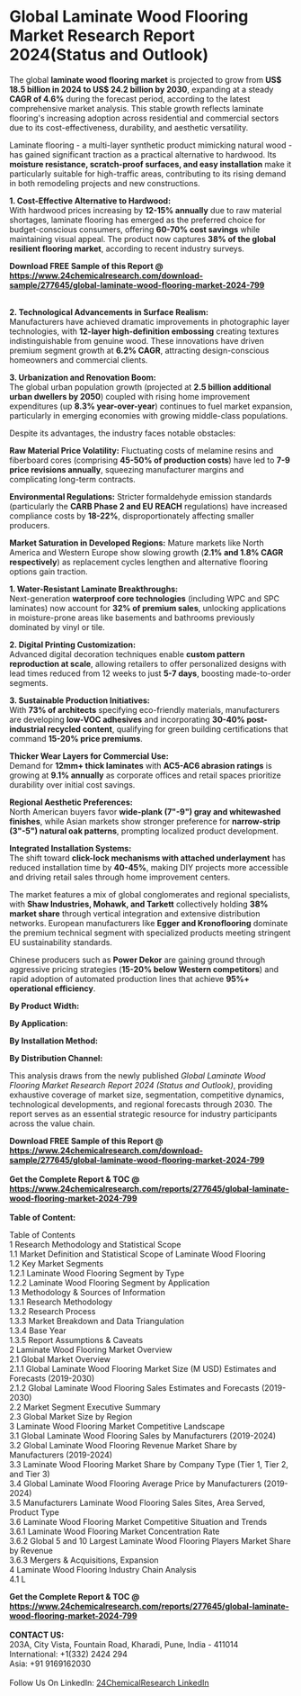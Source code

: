 <h1>Global Laminate Wood Flooring Market Research Report 2024(Status and Outlook)</h1><p>The global <strong>laminate wood flooring market</strong> is projected to grow from <strong>US$ 18.5 billion in 2024 to US$ 24.2 billion by 2030</strong>, expanding at a steady <strong>CAGR of 4.6%</strong> during the forecast period, according to the latest comprehensive market analysis. This stable growth reflects laminate flooring's increasing adoption across residential and commercial sectors due to its cost-effectiveness, durability, and aesthetic versatility.</p><p>Laminate flooring - a multi-layer synthetic product mimicking natural wood - has gained significant traction as a practical alternative to hardwood. Its <strong>moisture resistance, scratch-proof surfaces, and easy installation</strong> make it particularly suitable for high-traffic areas, contributing to its rising demand in both remodeling projects and new constructions.</p><p><strong>1. Cost-Effective Alternative to Hardwood:</strong><br>
With hardwood prices increasing by <strong>12-15% annually</strong> due to raw material shortages, laminate flooring has emerged as the preferred choice for budget-conscious consumers, offering <strong>60-70% cost savings</strong> while maintaining visual appeal. The product now captures <strong>38% of the global resilient flooring market</strong>, according to recent industry surveys.</p><div><b>Download FREE Sample of this Report @ 
            <a href="https://www.24chemicalresearch.com/download-sample/277645/global-laminate-wood-flooring-market-2024-799">
            https://www.24chemicalresearch.com/download-sample/277645/global-laminate-wood-flooring-market-2024-799</a></b></div><br><p><strong>2. Technological Advancements in Surface Realism:</strong><br>
Manufacturers have achieved dramatic improvements in photographic layer technologies, with <strong>12-layer high-definition embossing</strong> creating textures indistinguishable from genuine wood. These innovations have driven premium segment growth at <strong>6.2% CAGR</strong>, attracting design-conscious homeowners and commercial clients.</p><p><strong>3. Urbanization and Renovation Boom:</strong><br>
The global urban population growth (projected at <strong>2.5 billion additional urban dwellers by 2050</strong>) coupled with rising home improvement expenditures (up <strong>8.3% year-over-year</strong>) continues to fuel market expansion, particularly in emerging economies with growing middle-class populations.</p><p>Despite its advantages, the industry faces notable obstacles:</p><p><strong>Raw Material Price Volatility:</strong> Fluctuating costs of melamine resins and fiberboard cores (comprising <strong>45-50% of production costs</strong>) have led to <strong>7-9 price revisions annually</strong>, squeezing manufacturer margins and complicating long-term contracts.</p><p><strong>Environmental Regulations:</strong> Stricter formaldehyde emission standards (particularly the <strong>CARB Phase 2 and EU REACH</strong> regulations) have increased compliance costs by <strong>18-22%</strong>, disproportionately affecting smaller producers.</p><p><strong>Market Saturation in Developed Regions:</strong> Mature markets like North America and Western Europe show slowing growth (<strong>2.1% and 1.8% CAGR respectively</strong>) as replacement cycles lengthen and alternative flooring options gain traction.</p><p><strong>1. Water-Resistant Laminate Breakthroughs:</strong><br>
Next-generation <strong>waterproof core technologies</strong> (including WPC and SPC laminates) now account for <strong>32% of premium sales</strong>, unlocking applications in moisture-prone areas like basements and bathrooms previously dominated by vinyl or tile.</p><p><strong>2. Digital Printing Customization:</strong><br>
Advanced digital decoration techniques enable <strong>custom pattern reproduction at scale</strong>, allowing retailers to offer personalized designs with lead times reduced from 12 weeks to just <strong>5-7 days</strong>, boosting made-to-order segments.</p><p><strong>3. Sustainable Production Initiatives:</strong><br>
With <strong>73% of architects</strong> specifying eco-friendly materials, manufacturers are developing <strong>low-VOC adhesives</strong> and incorporating <strong>30-40% post-industrial recycled content</strong>, qualifying for green building certifications that command <strong>15-20% price premiums</strong>.</p><p><strong>Thicker Wear Layers for Commercial Use:</strong><br>
	Demand for <strong>12mm+ thick laminates</strong> with <strong>AC5-AC6 abrasion ratings</strong> is growing at <strong>9.1% annually</strong> as corporate offices and retail spaces prioritize durability over initial cost savings.</p><p><strong>Regional Aesthetic Preferences:</strong><br>
	North American buyers favor <strong>wide-plank (7"-9") gray and whitewashed finishes</strong>, while Asian markets show stronger preference for <strong>narrow-strip (3"-5") natural oak patterns</strong>, prompting localized product development.</p><p><strong>Integrated Installation Systems:</strong><br>
	The shift toward <strong>click-lock mechanisms with attached underlayment</strong> has reduced installation time by <strong>40-45%</strong>, making DIY projects more accessible and driving retail sales through home improvement centers.</p><p>The market features a mix of global conglomerates and regional specialists, with <strong>Shaw Industries, Mohawk, and Tarkett</strong> collectively holding <strong>38% market share</strong> through vertical integration and extensive distribution networks. European manufacturers like <strong>Egger and Kronoflooring</strong> dominate the premium technical segment with specialized products meeting stringent EU sustainability standards.</p><p>Chinese producers such as <strong>Power Dekor</strong> are gaining ground through aggressive pricing strategies (<strong>15-20% below Western competitors</strong>) and rapid adoption of automated production lines that achieve <strong>95%+ operational efficiency</strong>.</p><p><strong>By Product Width:</strong></p><p><strong>By Application:</strong></p><p><strong>By Installation Method:</strong></p><p><strong>By Distribution Channel:</strong></p><p>This analysis draws from the newly published <em>Global Laminate Wood Flooring Market Research Report 2024 (Status and Outlook)</em>, providing exhaustive coverage of market size, segmentation, competitive dynamics, technological developments, and regional forecasts through 2030. The report serves as an essential strategic resource for industry participants across the value chain.</p><div><b>Download FREE Sample of this Report @ 
            <a href="https://www.24chemicalresearch.com/download-sample/277645/global-laminate-wood-flooring-market-2024-799">
            https://www.24chemicalresearch.com/download-sample/277645/global-laminate-wood-flooring-market-2024-799</a></b></div><br><div><b>Get the Complete Report & TOC @ 
            <a href="https://www.24chemicalresearch.com/reports/277645/global-laminate-wood-flooring-market-2024-799">
            https://www.24chemicalresearch.com/reports/277645/global-laminate-wood-flooring-market-2024-799</a></b></div><br>
            <b>Table of Content:</b><p>Table of Contents<br />
1 Research Methodology and Statistical Scope<br />
1.1 Market Definition and Statistical Scope of Laminate Wood Flooring<br />
1.2 Key Market Segments<br />
1.2.1 Laminate Wood Flooring Segment by Type<br />
1.2.2 Laminate Wood Flooring Segment by Application<br />
1.3 Methodology & Sources of Information<br />
1.3.1 Research Methodology<br />
1.3.2 Research Process<br />
1.3.3 Market Breakdown and Data Triangulation<br />
1.3.4 Base Year<br />
1.3.5 Report Assumptions & Caveats<br />
2 Laminate Wood Flooring Market Overview<br />
2.1 Global Market Overview<br />
2.1.1 Global Laminate Wood Flooring Market Size (M USD) Estimates and Forecasts (2019-2030)<br />
2.1.2 Global Laminate Wood Flooring Sales Estimates and Forecasts (2019-2030)<br />
2.2 Market Segment Executive Summary<br />
2.3 Global Market Size by Region<br />
3 Laminate Wood Flooring Market Competitive Landscape<br />
3.1 Global Laminate Wood Flooring Sales by Manufacturers (2019-2024)<br />
3.2 Global Laminate Wood Flooring Revenue Market Share by Manufacturers (2019-2024)<br />
3.3 Laminate Wood Flooring Market Share by Company Type (Tier 1, Tier 2, and Tier 3)<br />
3.4 Global Laminate Wood Flooring Average Price by Manufacturers (2019-2024)<br />
3.5 Manufacturers Laminate Wood Flooring Sales Sites, Area Served, Product Type<br />
3.6 Laminate Wood Flooring Market Competitive Situation and Trends<br />
3.6.1 Laminate Wood Flooring Market Concentration Rate<br />
3.6.2 Global 5 and 10 Largest Laminate Wood Flooring Players Market Share by Revenue<br />
3.6.3 Mergers & Acquisitions, Expansion<br />
4 Laminate Wood Flooring Industry Chain Analysis<br />
4.1 L</p><div><b>Get the Complete Report & TOC @ 
            <a href="https://www.24chemicalresearch.com/reports/277645/global-laminate-wood-flooring-market-2024-799">
            https://www.24chemicalresearch.com/reports/277645/global-laminate-wood-flooring-market-2024-799</a></b></div><br><b>CONTACT US:</b><br>
            203A, City Vista, Fountain Road, Kharadi, Pune, India - 411014<br>
            International: +1(332) 2424 294<br>
            Asia: +91 9169162030 <br><br>
            Follow Us On LinkedIn: <a href="https://www.linkedin.com/company/24chemicalresearch/">24ChemicalResearch LinkedIn</a>